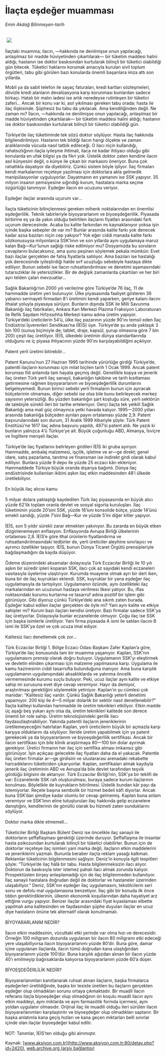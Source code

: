 # İlaçta eşdeğer muamması

*Emin Akdağ Bilinmeyen-tarih*

<div>
 <font>
  <img border="0" height="1" src="/web/20030830022118im_/http://www.aksiyon.com.tr/images/blank.gif"/>
 </font>
 <font class="content">
  <p>
   <img border="0" hspace="5" src="/web/20030830022118im_/http://www.aksiyon.com.tr/resim/44/64.jpg" vspace="5"/>
  </p>
 </font>
 <font class="content">
  İlaçtaki muamma; ilacın, —hakkında ne denilmişse onun yapılacağı, anlaşılmaz bir madde hüviyetinden çıkartılarak— bir tüketim maddesi halini aldığı; hastanın ise doktor baskısından kurtularak bilinçli bir tüketici olabildiği gün bitecek. Tüketici haklarını korumak amacıyla kurulan sivil toplum örgütleri, tabu gibi görülen bazı konularda önemli başarılara imza attı son yıllarda.
 </font>
 <p>
  <font class="content">
   Mobil ya da sabit telefon ile sayaç faturaları, kredi kartları sözleşmeleri, dövizle kredi alanların devalüasyona karşı korunması bunlardan sadece birkaçı. Hatalı bir malın iadesi ise artık neredeyse rutinleşen bir tüketici zaferi... Ancak bir konu var ki, asıl yıkılması gereken tabu orada; hasta ile ilaç ilişkisinde. Şüphesiz bu tabu da yıkılacak. Ama kendiliğinden değil. Ne zaman mı? İlacın, —hakkında ne denilmişse onun yapılacağı, anlaşılmaz bir madde hüviyetinden çıkartılarak— bir tüketim maddesi halini aldığı; hastanın ise doktor baskısından kurtularak bilinçli bir tüketici olabildiği gün.
   <br/>
   <br/>
   Türkiye’de ilaç tüketiminde tek sözü doktor söylüyor. Hasta ilaç hakkında bilgilendirilmiyor. Hastanın tek bildiği ilacın hangi ölçekte ve zaman aralıklarında vücuda nasıl tatbik edileceği. O ilacı niçin kullandığı, rahatsızlığının ilaçla iyileşme ihtimali, ilaca ne kadar ihtiyacı olduğu gibi konularda en ufak bilgisi ya da fikri yok. Üstelik doktor zaten kendine ilacın asıl künyesini değil, o künye ile çıkan bir markasını öneriyor. Buna çok rahatlıkla dayatıyor da diyebiliriz. Çünkü sistem böyle işliyor. İlaç firmaları kendi markalarının reçeteye yazılması için doktorlara akla gelmedik manipülasyonlar uyguluyorlar. Dayatmanın en yamanını ise SSK yapıyor. 35 milyon insanın şemsiyesine sığındığı kurum, hastalara marka seçme özgürlüğü tanımıyor. Eşdeğer ilacın en ucuzunu veriyor.
   <br/>
   <br/>
   Eşdeğer ilaçlar arasında uçurum var...
   <br/>
   <br/>
   İlaçta tüketicinin bilinçlenmesi gereken mihenk noktalarından en önemlisi eşdeğerlilik. Teknik tabirleriyle biyoyararlanım ve biyoeşdeğerlilik. Piyasada birbirine eş ya da yakın olduğu belirtilen ilaçların fiyatları arasındaki fark uçurum derecesinde. Acaba bu kalite farkından mı kaynaklanıyor yoksa işin içinde başka sebepler de var mı? Bunlar arasında kalite farkı yok denecek kadar azsa bazıları niçin cep yakıyor? Yok eğer ciddi manada kalite farkı sözkonusuysa milyonlarca SSK’lının ve son yıllarda aynı uygulamaya maruz kalan Bağ—Kur’lunun sağlığı riske edilmiyor mu? Dosyamızda bu soruların cevaplarını bulacaksınız, ama şunu peşinen söylemek pekala mümkün: Evet bazı ilaçlar gerçekten de fahiş fiyatlarla satılıyor. Ama bazıları ise hastalığı yok derecesinde iyileştirdiği halde sırf ucuzluğu sebebiyle hastaya dikte ediliyor. Bunun sebebi ise ilacın ruhsatlandırılması ve denetimi aşamasındaki tutarsızlıklar ile yetersizlikler. Bir de değişik zamanlarda çıkartılan ve her biri ayrı telden çalan mevzuatlar...
   <br/>
   <br/>
   Sağlık Bakanlığı’nın 2000 yılı verilerine göre Türkiye’de 76 ilaç, 11 de hammadde üretim yeri bulunuyor. Ülke piyasasında faaliyet gösteren 36 yabancı sermayeli firmadan 8’i üretimini kendi yaparken, geriye kalanı ilacını ithalat yoluyla piyasaya sürüyor. Bunların dışında SSK ile Milli Savunma Bakanlığı ilaç fabrikaları, Ankara Kan Merkezi Plazma Fraksiyon Laboratuvarı ile Refik Saydam Hıfzıssıhha Merkezi kamu adına üretim yapıyor. Türkiye’deki üreticilerin 54’ü, ülke ilaç pazarının yüzde 90’ını temsil eden İlaç Endüstrisi İşverenleri Sendikası’na (İEİS) üye. Türkiye’de şu anda yaklaşık 3 bin 100 (sunuş biçimiyle de; tablet, draje, kapsül, şurup olmasına göre 7 bin 200) çeşit ilaç üretiliyor. İEİS, ülkedeki üretimin dünya standartlarında olduğunu ve iç piyasa ihtiyacının yüzde 90’ını karşılayabildiğini açıklıyor.
   <br/>
   <br/>
   Patent yerli üretimi bitirebilir...
   <br/>
   <br/>
   Patent Kanunu’nun 27 Haziran 1995 tarihinde yürürlüğe girdiği Türkiye’de, patentli ilaçların korunması için milat biçilen tarih 1 Ocak 1999. Ancak patent koruması fiili anlamda tam hayata geçmiş değil. Genellikle kopya ve jenerik ilaç üreten Türk yerli ilaç sanayii, bakanlığın takibine ve tarih kısıtlaması getirmesine rağmen biyoyararlanım ve biyoeşdeğerlilik durumlarını belgeleyemedi. Bunun birinci sebebi yerli firmaların bunun için ayıracak bütçelerinin olmaması, diğer sebebi ise olsa bile bunu belirleyecek merkez sayısının yetersizliği. Bu yüzden bakanlığın şart koştuğu süre, yerli sektörün de talebiyle sürekli ileri bir tarihe erteleniyor. Gerçi ilaçta tek yetkili Sağlık Bakanlığı ama mali güç olmayınca yetki havada kalıyor. 1995—2000 yılları arasında bakanlığa bütçeden ayrılan payın ortalaması yüzde 2,9. Patent başvurularındaki son durum, 31 Aralık 1999 itibariyle şöyle: Türk Patent Enstitüsü’ne 1617 ilaç adına başvuru yapıldı, 487’si patent aldı. Ne yazık ki bunların yalnızca 4’ü Türkiye’ye ait. Büyük çoğunluğu ABD, Almanya, İsviçre ve İngiltere menşeli ilaçlar.
   <br/>
   <br/>
   Türkiye’de ilaç fiyatlarını belirleyen girdileri İEİS iki gruba ayırıyor. Hammadde, ambalaj malzemesi, işçilik, işletme ve ar—ge direkt; genel idare, satış pazarlama, tanıtma ve finansman ise indirekt girdi olarak kabul ediliyor. Bunlara yüzde 9 depo ile yüzde 25 eczacı kârı ekleniyor. Hammaddede Türkiye büyük oranda dışarıya bağımlı. Dünya ilaç endüstrisinde kullanılan ikibini aşkın ilaç etkin maddesinden 48’i ülkede üretilebiliyor.
   <br/>
   <br/>
   En büyük ilaç alıcısı kamu
   <br/>
   <br/>
   5 milyar dolara yaklaştığı kaydedilen Türk ilaç piyasasında en büyük alıcı yüzde 62’lik toplam oranla devlet ve sosyal sigorta kuruluşları. İlaç tüketiminin yüzde 20’sini SSK, yüzde 16’sını konsolide bütçe, yüzde 14’ünü emekli sandığı, yüzde 7’sini Bağ—Kur ve yüzde 5’ini diğer kitler yapıyor.
   <br/>
   <br/>
   İEİS, son 5 yıldır sürekli zarar etmekten yakınıyor. Bu zararda en büyük etken dizginlenemeyen enflasyon. Enflasyonda Avrupa Birliği ülkelerinin ortalaması 2,8. İEİS’e göre ithal ürünlerin fiyatlandırma ve ruhsatlandırılmasındaki tedbirler de, yerli üreticiler aleyhine sınırlayıcı ve ayrımcı özellikler taşıyor. İEİS, bunun Dünya Ticaret Örgütü prensipleriyle bağdaşmadığını da kayda düşüyor.
   <br/>
   <br/>
   Ödeme düzenindeki aksamalar dolayısıyla Türk Eczacılar Birliği ile 10 yılı aşkın bir süredir ipleri koparan SSK, ilacı çok az sayıdaki kendi eczaneleri vasıtasıyla üyelerine ulaştırıyor. Kurumda muayene olmak ayrı bir dert iken, buna bir de ilaç kuyrukları eklendi. SSK, kuyruklar bir yana eşdeğer ilaç uygulamasıyla da tartışılıyor. Uygulamanın özünde, aynı özellikteki ilaç markalarından en ucuzunun hastaya verilmesi ilkesi yatıyor. Bu, iflas noktasındaki kurumu kurtarma ve tasarruf adına pozitif bir işlem gibi görünüyor. Gibi diyoruz çünkü Türkiye’deki ana sıkıntı zaten burada. Eşdeğer kabul edilen ilaçlar gerçekten de öyle mi? Yani aynı kalite ve etkiye sahipler mi? Kurum bazı ilaçları kendisi üretiyor. Bazı firmalar sadece SSK’ya ilaç üretiyorlar. Dolayısıyla bunlar eczanelerde olmuyor. Çoğu ilaç ise SSK için başka isimlerle üretiliyor. Yani firma piyasada A ismi ile satılan ilacını B ismi ile SSK’ya özel ve çok ucuza imal ediyor.
   <br/>
   <br/>
   Kalitesiz ilacı denetlemek çok zor...
   <br/>
   <br/>
   Türk Eczacılar Birliği 1. Bölge Eczacı Odası Başkanı Zafer Kaplan’a göre, Türkiye’de ilaç konusunda tam bir muamma yaşanıyor. Kaplan, SSK’nın uygulamasını prensip olarak doğru buluyor. Uygulamanın SSK’yı eleştirmek ve devletin elinden çıkarması için malzeme yapılmasına karşı. Uygulama ile kamu hazinesinin ciddi tasarrufta bulunduğuna inanıyor. Ama buna karşılık uygulamanın uygulanışındaki aksaklıklarda ve yatırıma öncelik vermemesinde kurumu suçlu buluyor. Peki, ucuz ilaçlar aynı kalite ve etkiye sahip mi sorusuna evet diye cevap veremiyor. Hayır da demiyor, araştırılması gerektiğini söylemekle yetiniyor. Kaplan’ın şu cümlesi çok manidar: “Kalitesiz ilaç vardır. Çünkü Sağlık Bakanlığı yeterli denetimi yapamıyor. 200 kişi ile 4—5 milyar dolarlık bir sektör nasıl denetlenebilir?” İlaçta kaliteyi kullanılan hammadde ile üretim teknikleri etkiliyor. Etkin madde üç aşağı beş yukarı aynı olsa da, üretim teknikleri kalitede son derece önemli bir role sahip. Üretim teknolojisindeki gerilik ilacı faydasızlaştırabiliyor. Yakında patentli ilaçların jeneriklerinin üretilemeyeceğini hatırlatan Kaplan, yerli üreticilerin büyük bir açmazla karşı karşıya olduklarını da söylüyor. İleride üretim yapabilmek için ya patent gerekecek ya da biyoyararlanım ve biyoeşdeğerlilik sertifikası. Ancak bir ilacın sertifikası için bile klinik araştırmaya 80—100 bin dolar ayırmak gerekiyor. Üretici firmanın her ilaç için sertifika alması imkansız gibi görünüyor. İşin açıkçası gelecekte ilaç fiyatları daha da el yakacak. Patentle ilaç üreten firmalar ar—ge girdisini ve uluslararası arenadaki rekabette harcadıklarını tüketiciden çıkarıyorlar. Kaplan, sertifikaları almak kaydıyla jenerik ilaç üretiminin ABD ve Avrupa’da bile devlet tarafından teşvik gördüğü bilgisini de aktarıyor. Türk Eczacılar Birliği’nin, SSK’ya bir teklifi de var: Eczanelerde SSK rafı oluşturulması, buraya sadece kurum ilaçlarının konulması. Böylelikle de kuyrukların bitirilmesi. Üstelik bundan kâr payı da istemiyorlar. Reçete başına sembolik bir hizmet bedeli kâfi diyorlar. Ancak buna SSK’dan şimdiye kadar olumlu bir cevap gelmemiş. Kaplan buna anlam veremiyor ve SSK’lının eline tutuşturulan ilaç hakkında gelip eczanelere danıştığını, kendilerinin de gönüllü olarak bu hizmeti zaten sunduklarını söylüyor.
   <br/>
   <br/>
   Doktor marka dikte etmemeli...
   <br/>
   <br/>
   Tüketiciler Birliği Başkanı Bülent Deniz ise öncelikle ilaç sanayii ile doktorların şeffaflaşması gerektiği üzerinde duruyor. Şeffaflaşma ile insanlar hasta psikozundan kurtularak bilinçli bir tüketici olabilirler. Bunun için de doktorlar reçeteye ilaç isimleri yani marka değil, ilaçların etkin maddelerini ve jeneriklerini yazmalı. Bununla beraber ilaçta reklam yasağı kalkmalı. Reklamlar tüketicinin bilgilenmesini sağlıyor. Deniz’in konuyla ilgili tespitleri şöyle: “Türkiye’de ilaç hâlâ bir tabu. Hasta bilgilenmeksizin ilacı alıyor. Doktorun da baskısıyla ister istemez pahalı ilacı almak zorunda kalıyor. Prospektüsten birşey anlaşılamadığı için de ilaç bilgilenmeden kullanılıyor. İlaç sanayii hastalara doğrudan değil de doktorlar ve hastaneler üzerinden ulaşabiliyor.” Deniz, SSK’nın eşdeğer ilaç uygulamasını, tekstilcilerin seri sonu ve defolu mal uygulamasına benzetiyor. İlaç gibi bir konuda ilk önce tıbbın gerektirdiklerinin, ülkenin ekonomik koşullarından daha hayatiyet arz ettiğine vurgu yapıyor. Benzer ilaçlar arasındaki fiyat kıyaslaması elbette yapılmalı ama kalitesinden ve faydasından şüphe duyulan ilaçlar en ucuz diye hastaların önüne tek alternatif olarak konulmamalı.
   <br/>
   <br/>
   BİYOYARARLANIM NEDİR?
   <br/>
   <br/>
   İlacın etkin maddesinin, vücuttaki etki yerinde var olma hızı ve derecesidir. Örneğin 100 miligram dozunda uygulanan bir ilacın 80 miligramı etki edeceği yere ulaşabiliyorsa ilacın biyoyararlanımı yüzde 80’dir. Buna göre, damar içine uygulanan ilaçlarda, ilacın tümü doğrudan kana ulaştığından biyoyararlanım yüzde 100’dür. Buna karşılık ağızdan alınan bir ilacın yüzde 40’ı emilmeyip bağırsaklarda kalıyorsa biyoyararlanım yüzde 60’a düşer.
   <br/>
   <br/>
   BİYOEŞDEĞERLİLİK NEDİR?
   <br/>
   <br/>
   Biyoyararlanımları kanıtlanarak ruhsat alınan ilaçların, başka firmalarca eşdeğerleri üretildiğinde, başka bir tesiste üretilen bu ilaçların gerçekten eşdeğer olup olmadıkları sorunu ortaya çıkmaktadır. Bir muadil ilacın referans ilaçla biyoeşdeğer olup olmadığının ön koşulu muadil ilacın aynı etkin maddeyi, aynı miktarda ve aynı farmasötik formda içermesi, aynı yoldan uygulanır olmasıdır. Orijinal ilaç ile muadili olduğu ileri sürülen ilacın biyoyararlanımları karşılaştırılır ve biyoeşdeğer olup olmadıkları saptanır. Bir başka anlatımla kana geçiş hızları ve kana geçen miktarları belli sınırlar içinde olan ilaçlar biyoeşdeğer kabul edilir.
   <br/>
   <br/>
   NOT: Tanımlar, İEİS’ten olduğu gibi alınmıştır.
  </font>
 </p>
</div>


Kaynak: [www.aksiyon.com.tr](http://www.aksiyon.com.tr:80/detay.php?id=2420), [web.archive.org (arşiv bağlantısı)](http://web.archive.org/web/20030830022118/http://www.aksiyon.com.tr:80/detay.php?id=2420)
